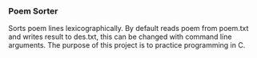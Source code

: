 ### Poem Sorter
Sorts poem lines lexicographically. By default reads poem from poem.txt and writes result to des.txt, this can be changed with command line arguments. The purpose of this project is to practice programming in C.
